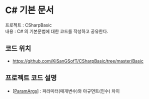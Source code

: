 # C# 기본 문서

프로젝트 : CSharpBasic \
내용 : C# 의 기본문법에 대한 코드를 작성하고 공유한다.

## 코드 위치

- https://github.com/KiSanGSofT/CSharpBasic/tree/master/Basic

## 프로젝트 코드 설명

- <a href="https://github.com/KiSanGSofT/CSharpBasic/tree/master/Basic/ParamArgs" target="_blank">[ParamArgs]</a>
  : 파라미터(매개변수)와 아규먼트(인수) 차이
